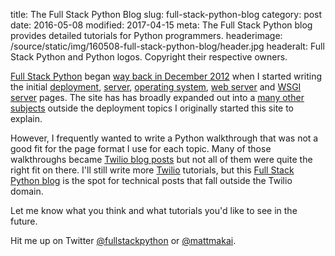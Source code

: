 title: The Full Stack Python Blog
slug: full-stack-python-blog
category: post
date: 2016-05-08
modified: 2017-04-15
meta: The Full Stack Python blog provides detailed tutorials for Python programmers.
headerimage: /source/static/img/160508-full-stack-python-blog/header.jpg
headeralt: Full Stack Python and Python logos. Copyright their respective owners.


[Full Stack Python](https://www.fullstackpython.com/) began 
[way back in December 2012](/change-log.html)
when I started writing the initial [deployment](/deployment.html), 
[server](/servers.html), [operating system](/operating-systems.html), 
[web server](/web-servers.html) and [WSGI server](/wsgi-servers.html) pages. 
The site has has broadly expanded out into a 
[many other subjects](/table-of-contents.html) outside the deployment 
topics I originally started this site to explain.

However, I frequently wanted to write a Python walkthrough that was not a
good fit for the page format I use for each topic. Many of those walkthroughs
became [Twilio blog posts](https://www.twilio.com/blog/author/mmakai)
but not all of them were quite the right fit on there. I'll still write
more [Twilio](/twilio.html) tutorials, but this 
[Full Stack Python blog](/blog.html) is the spot for technical posts that 
fall outside the Twilio domain.

Let me know what you think and what tutorials you'd like to see in the 
future. 

Hit me up on Twitter [@fullstackpython](https://twitter.com/fullstackpython)
or [@mattmakai](https://twitter.com/mattmakai).
